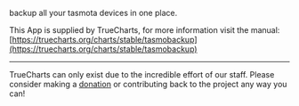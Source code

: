 backup all your tasmota devices in one place.

This App is supplied by TrueCharts, for more information visit the manual: [https://truecharts.org/charts/stable/tasmobackup](https://truecharts.org/charts/stable/tasmobackup)

---

TrueCharts can only exist due to the incredible effort of our staff.
Please consider making a [donation](https://truecharts.org/sponsor) or contributing back to the project any way you can!
